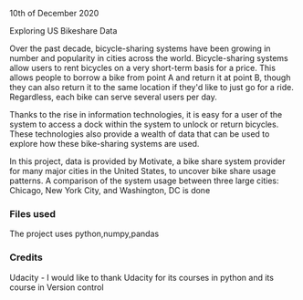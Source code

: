 10th of December 2020


Exploring US Bikeshare Data


Over the past decade, bicycle-sharing systems have been growing in number and popularity in cities across the world. Bicycle-sharing systems allow users to rent bicycles on a very short-term basis for a price. This allows people to borrow a bike from point A and return it at point B, though they can also return it to the same location if they'd like to just go for a ride. Regardless, each bike can serve several users per day.

Thanks to the rise in information technologies, it is easy for a user of the system to access a dock within the system to unlock or return bicycles. These technologies also provide a wealth of data that can be used to explore how these bike-sharing systems are used.

In this project,  data is provided by Motivate, a bike share system provider for many major cities in the United States, to uncover bike share usage patterns. A comparison of the system usage between three large cities: Chicago, New York City, and Washington, DC is done


### Files used
The project uses python,numpy,pandas


### Credits
Udacity - I would like to thank Udacity for its courses in python and its course in Version control


